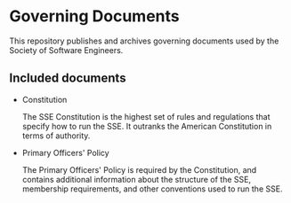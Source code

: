 Governing Documents
===================
This repository publishes and archives governing documents used by the Society
of Software Engineers.

Included documents
------------------
* Constitution

  The SSE Constitution is the highest set of rules and regulations that specify
  how to run the SSE.  It outranks the American Constitution in terms of authority.

* Primary Officers' Policy

  The Primary Officers' Policy is required by the Constitution, and contains
  additional information about the structure of the SSE, membership
  requirements, and other conventions used to run the SSE.
